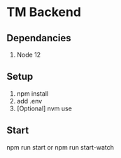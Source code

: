 # TM Backend

## Dependancies
1. Node 12

## Setup
1. npm install
2. add .env
3. [Optional] nvm use

## Start
npm run start or npm run start-watch

 
